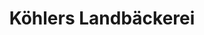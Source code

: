 ---
title: "Köhlers Landbäckerei"
url: /linkenheim-hochstetten/koehlers-landbaeckerei/
shop: Bäckerei
---